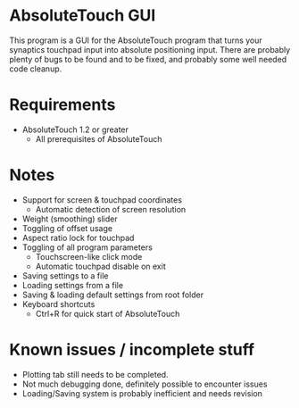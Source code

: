 # AbsoluteTouch GUI

This program is a GUI for the AbsoluteTouch program that turns your synaptics touchpad input into absolute positioning input. 
There are probably plenty of bugs to be found and to be fixed, and probably some well needed code cleanup. 

# Requirements

* AbsoluteTouch 1.2 or greater
	* All prerequisites of AbsoluteTouch

# Notes

* Support for screen & touchpad coordinates
	* Automatic detection of screen resolution
* Weight (smoothing) slider
* Toggling of offset usage
* Aspect ratio lock for touchpad
* Toggling of all program parameters
	* Touchscreen-like click mode
	* Automatic touchpad disable on exit
* Saving settings to a file
* Loading settings from a file
* Saving & loading default settings from root folder
* Keyboard shortcuts
	* Ctrl+R for quick start of AbsoluteTouch

# Known issues / incomplete stuff

* Plotting tab still needs to be completed.
* Not much debugging done, definitely possible to encounter issues
* Loading/Saving system is probably inefficient and needs revision